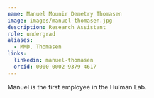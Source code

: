```yaml
---
name: Manuel Mounir Demetry Thomasen
image: images/manuel-thomasen.jpg
description: Research Assistant
role: undergrad
aliases:
  - MMD. Thomasen
links:
  linkedin: manuel-thomasen
  orcid: 0000-0002-9379-4617
---
```


Manuel is the first employee in the Hulman Lab.
